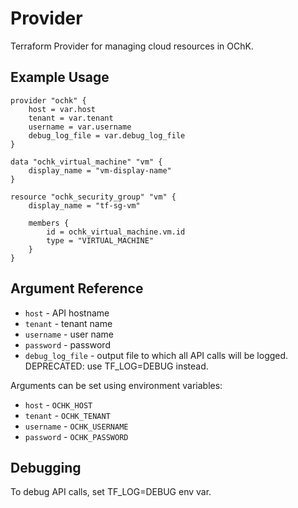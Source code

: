 # <provider> Provider

Terraform Provider for managing cloud resources in OChK. 

## Example Usage

```hcl
provider "ochk" {
    host = var.host
    tenant = var.tenant
    username = var.username
    debug_log_file = var.debug_log_file
}

data "ochk_virtual_machine" "vm" {
    display_name = "vm-display-name"
}

resource "ochk_security_group" "vm" {
    display_name = "tf-sg-vm"
    
    members {
        id = ochk_virtual_machine.vm.id
        type = "VIRTUAL_MACHINE"
    }
}
```

## Argument Reference

* `host` - API hostname
* `tenant` - tenant name
* `username` - user name
* `password` - password
* `debug_log_file` - output file to which all API calls will be logged. DEPRECATED: use TF_LOG=DEBUG instead.  

Arguments can be set using environment variables:
* `host` - `OCHK_HOST`
* `tenant` - `OCHK_TENANT`
* `username` - `OCHK_USERNAME`
* `password` - `OCHK_PASSWORD`


## Debugging 

To debug API calls, set TF_LOG=DEBUG env var.